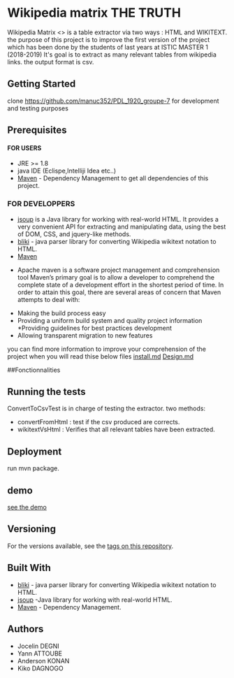# Wikipedia matrix THE TRUTH

Wikipedia Matrix <<THE TRUTH>> is a table extractor via two ways : HTML and WIKITEXT.
the purpose of this project is to improve the first version of the project which has 
been done by the students of last years at ISTIC MASTER 1 (2018-2019)
It's goal is to extract as many relevant tables from wikipedia links.
the output format is csv.

## Getting Started
clone https://github.com/manuc352/PDL_1920_groupe-7 for development and testing purposes

## Prerequisites
#### FOR USERS
* JRE >= 1.8
* java IDE  (Eclispe,Intelliji Idea etc..)
* [Maven](https://maven.apache.org/) - Dependency Management to get all dependencies of this project.

### FOR DEVELOPPERS
* [jsoup](https://jsoup.org) is a Java library for working with real-world HTML. 
It provides a very convenient API for extracting and manipulating data, 
using the best of DOM, CSS, and jquery-like methods.
* [bliki](http://www.dropwizard.io/1.0.2/docs/) -  java parser library for converting Wikipedia wikitext notation to HTML.
* [Maven](https://maven.apache.org/) 
- Apache maven is a software project management and comprehension tool
Maven’s primary goal is to allow a developer to comprehend the complete state of a development effort in the shortest period of time. 
In order to attain this goal, there are several areas of concern that Maven attempts to deal with:
* Making the build process easy
* Providing a uniform build system and quality project information
*Providing guidelines for best practices development
* Allowing transparent migration to new features

you can find more information to improve your comprehension of the project when you will read thise below files
[install.md]()
[Design.md]()

##Fonctionnalities






 
## Running the tests
ConvertToCsvTest is in charge of testing the extractor.
two methods: 
* convertFromHtml : test if the csv produced are corrects.
* wikitextVsHtml : Verifies that all relevant tables have been extracted. 

## Deployment
run mvn package.

## demo
[see the demo](https://www.youtube.com/watch?v=OQXkuxb6DE4)

## Versioning
For the versions available, see the [tags on this repository](https://github.com/jocelindegni/PDL_1819_grp5/releases). 

## Built With
* [bliki](http://www.dropwizard.io/1.0.2/docs/) -  java parser library for converting Wikipedia wikitext notation to HTML.
* [jsoup](https://jsoup.org/) -Java library for working with real-world HTML.
* [Maven](https://maven.apache.org/) - Dependency Management.


## Authors
* Jocelin DEGNI
* Yann ATTOUBE
* Anderson KONAN
* Kiko DAGNOGO
